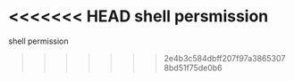 <<<<<<< HEAD
shell persmission
=======
shell permission
>>>>>>> 2e4b3c584dbff207f97a38653078bd51f75de0b6
